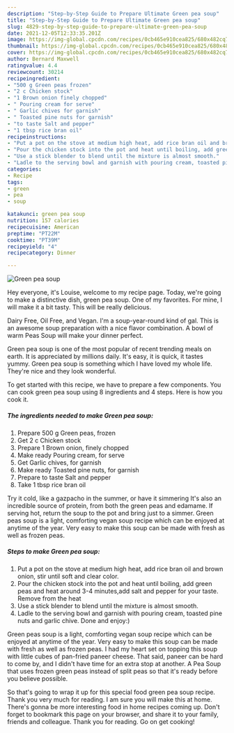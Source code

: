 ```yaml
---
description: "Step-by-Step Guide to Prepare Ultimate Green pea soup"
title: "Step-by-Step Guide to Prepare Ultimate Green pea soup"
slug: 4829-step-by-step-guide-to-prepare-ultimate-green-pea-soup
date: 2021-12-05T12:33:35.201Z
image: https://img-global.cpcdn.com/recipes/0cb465e910cea825/680x482cq70/green-pea-soup-recipe-main-photo.jpg
thumbnail: https://img-global.cpcdn.com/recipes/0cb465e910cea825/680x482cq70/green-pea-soup-recipe-main-photo.jpg
cover: https://img-global.cpcdn.com/recipes/0cb465e910cea825/680x482cq70/green-pea-soup-recipe-main-photo.jpg
author: Bernard Maxwell
ratingvalue: 4.4
reviewcount: 30214
recipeingredient:
- "500 g Green peas frozen"
- "2 c Chicken stock"
- "1 Brown onion finely chopped"
- " Pouring cream for serve"
- " Garlic chives for garnish"
- " Toasted pine nuts for garnish"
- "to taste Salt and pepper"
- "1 tbsp rice bran oil"
recipeinstructions:
- "Put a pot on the stove at medium high heat, add rice bran oil and brown onion, stir until soft and clear color."
- "Pour the chicken stock into the pot and heat until boiling, add green peas and heat around 3-4 minutes,add salt and pepper for your taste. Remove from the heat"
- "Use a stick blender to blend until the mixture is almost smooth."
- "Ladle to the serving bowl and garnish with pouring cream, toasted pine nuts and garlic chive. Done and enjoy:)"
categories:
- Recipe
tags:
- green
- pea
- soup

katakunci: green pea soup 
nutrition: 157 calories
recipecuisine: American
preptime: "PT22M"
cooktime: "PT39M"
recipeyield: "4"
recipecategory: Dinner

---
```



![Green pea soup](https://img-global.cpcdn.com/recipes/0cb465e910cea825/680x482cq70/green-pea-soup-recipe-main-photo.jpg)

Hey everyone, it's Louise, welcome to my recipe page. Today, we're going to make a distinctive dish, green pea soup. One of my favorites. For mine, I will make it a bit tasty. This will be really delicious.

Dairy Free, Oil Free, and Vegan. I&#39;m a soup-year-round kind of gal. This is an awesome soup preparation with a nice flavor combination. A bowl of warm Peas Soup will make your dinner perfect.

Green pea soup is one of the most popular of recent trending meals on earth. It is appreciated by millions daily. It's easy, it is quick, it tastes yummy. Green pea soup is something which I have loved my whole life. They're nice and they look wonderful.


To get started with this recipe, we have to prepare a few components. You can cook green pea soup using 8 ingredients and 4 steps. Here is how you cook it.

<!--inarticleads1-->

##### The ingredients needed to make Green pea soup:

1. Prepare 500 g Green peas, frozen
1. Get 2 c Chicken stock
1. Prepare 1 Brown onion, finely chopped
1. Make ready  Pouring cream, for serve
1. Get  Garlic chives, for garnish
1. Make ready  Toasted pine nuts, for garnish
1. Prepare to taste Salt and pepper
1. Take 1 tbsp rice bran oil


Try it cold, like a gazpacho in the summer, or have it simmering It&#39;s also an incredible source of protein, from both the green peas and edamame. If serving hot, return the soup to the pot and bring just to a simmer. Green peas soup is a light, comforting vegan soup recipe which can be enjoyed at anytime of the year. Very easy to make this soup can be made with fresh as well as frozen peas. 

<!--inarticleads2-->

##### Steps to make Green pea soup:

1. Put a pot on the stove at medium high heat, add rice bran oil and brown onion, stir until soft and clear color.
1. Pour the chicken stock into the pot and heat until boiling, add green peas and heat around 3-4 minutes,add salt and pepper for your taste. Remove from the heat
1. Use a stick blender to blend until the mixture is almost smooth.
1. Ladle to the serving bowl and garnish with pouring cream, toasted pine nuts and garlic chive. Done and enjoy:)


Green peas soup is a light, comforting vegan soup recipe which can be enjoyed at anytime of the year. Very easy to make this soup can be made with fresh as well as frozen peas. I had my heart set on topping this soup with little cubes of pan-fried paneer cheese. That said, paneer can be hard to come by, and I didn&#39;t have time for an extra stop at another. A Pea Soup that uses frozen green peas instead of split peas so that it&#39;s ready before you believe possible. 

So that's going to wrap it up for this special food green pea soup recipe. Thank you very much for reading. I am sure you will make this at home. There's gonna be more interesting food in home recipes coming up. Don't forget to bookmark this page on your browser, and share it to your family, friends and colleague. Thank you for reading. Go on get cooking!
